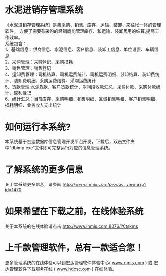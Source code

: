 # 水泥进销存管理系统

《水泥进销存管理系统》是集采购、销售、库存、运输、装卸、来往帐一体的管理软件。 方便了需要有采购的经销商能管理库存、和运输、装卸费用的结算,提高工作效率。   
系统包含：   
1、基础信息：供商信息、水泥信息、客户信息、装卸工信息、单位设置、车辆信息   
2、采购管理：采购登记、采购损耗  
 3、销售管理：销售登记   
 4、运卸费管理：司机结算、司机运费统计、司机运费明细、装卸结算、装卸费统计、装卸费明细、采购运费结算、采购运费统计  
  5、货款管理:水泥货款、客户货款统计、期间段收款汇总、采购付款、采购付款统计、返利登记  
   6、统计汇总：当前库存、采购明细、销售明细、区域销售明细、客户销售明细、损耗明细、业务收入支出统计  

# 如何运行本系统?

本系统基于宏达数据库信息管理开发平台开发，下载后，双击文件夹中"dbimp.exe"文件即可完整运行对应的信息管理系统。

# 了解系统的更多信息

关于本系统更多信息，请参阅:http://www.inmis.com/product_view.asp?id=1470

# 如果希望在下载之前，在线体验系统

关于本系统的在线体验请点击:http://www.inmis.com:8076/?Ctskms

# 上千款管理软件，总有一款适合您！

更多管理系统的在线体验可以到宏达管理软件体验中心( www.inmis.com ) 或 宏达管理软件下载服务在线 ( www.hdcsc.com ) 在线体验。


